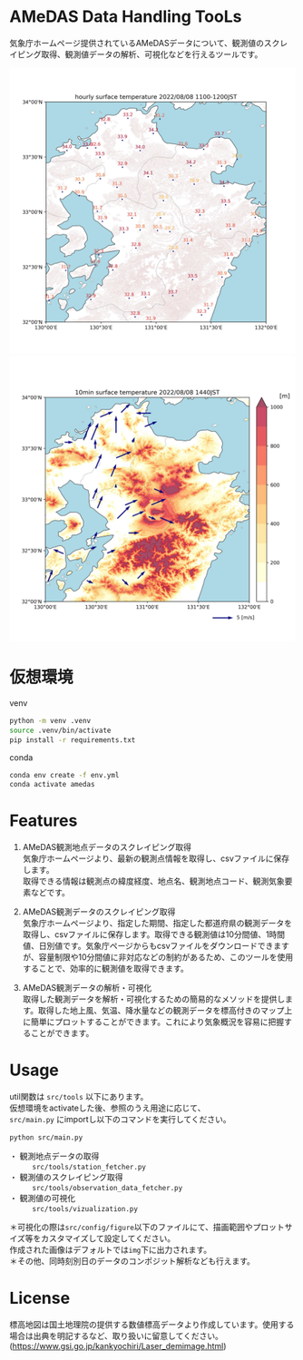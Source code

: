 # AMeDAS Data Handling TooLs
気象庁ホームページ提供されているAMeDASデータについて、観測値のスクレイピング取得、観測値データの解析、可視化などを行えるツールです。

![](surface_temperature_sample.jpg)
![](surface_wind_sample.jpg)


# 仮想環境
venv
```bash
python -m venv .venv
source .venv/bin/activate
pip install -r requirements.txt
```
conda
```bash
conda env create -f env.yml
conda activate amedas
```
# Features  
   1. AMeDAS観測地点データのスクレイピング取得  
     気象庁ホームページより、最新の観測点情報を取得し、csvファイルに保存します。  
     取得できる情報は観測点の緯度経度、地点名、観測地点コード、観測気象要素などです。
   
   3. AMeDAS観測データのスクレイピング取得  
      気象庁ホームページより、指定した期間、指定した都道府県の観測データを取得し、csvファイルに保存します。取得できる観測値は10分間値、1時間値、日別値です。気象庁ページからもcsvファイルをダウンロードできますが、容量制限や10分間値に非対応などの制約があるため、このツールを使用することで、効率的に観測値を取得できます。
   
   4. AMeDAS観測データの解析・可視化  
      取得した観測データを解析・可視化するための簡易的なメソッドを提供します。取得した地上風、気温、降水量などの観測データを標高付きのマップ上に簡単にプロットすることができます。これにより気象概況を容易に把握することができます。
   
# Usage
util関数は `src/tools` 以下にあります。  
仮想環境をactivateした後、参照のうえ用途に応じて、  
`src/main.py` にimportし以下のコマンドを実行してください。
```bash
python src/main.py
```
<dl>
   <dt>・ 観測地点データの取得</dt>
   <dd><code>src/tools/station_fetcher.py</code></dd>
   <dt>・ 観測値のスクレイピング取得</dt>
   <dd><code>src/tools/observation_data_fetcher.py</code></dd>
   <dt>・ 観測値の可視化</dt>
   <dd><code>src/tools/vizualization.py</code></dd>
</dl>  

＊可視化の際は`src/config/figure`以下のファイルにて、描画範囲やプロットサイズ等をカスタマイズして設定してください。  
  作成された画像はデフォルトでは`img`下に出力されます。  
＊その他、同時刻別日のデータのコンポジット解析なども行えます。

# License
標高地図は国土地理院の提供する数値標高データより作成しています。使用する場合は出典を明記するなど、取り扱いに留意してください。(https://www.gsi.go.jp/kankyochiri/Laser_demimage.html)
